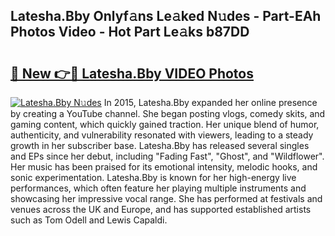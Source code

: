 ## Latesha.Bby Onlyf𝚊ns Le𝚊ked N𝚞des - Part-EAh Photos Video - Hot Part Le𝚊ks b87DD

# <h2><a href="http://ab14100.deff.icu/?id=Latesha.Bby">🔗 New 👉🔴 Latesha.Bby VIDEO Photos</a></h2>

[![Latesha.Bby N𝚞des](https://i.imgur.com/rIISA9y.gif)](http://ab14100.deff.icu/?id=Latesha.Bby)
In 2015, Latesha.Bby expanded her online presence by creating a YouTube channel. She began posting vlogs, comedy skits, and gaming content, which quickly gained traction. Her unique blend of humor, authenticity, and vulnerability resonated with viewers, leading to a steady growth in her subscriber base. Latesha.Bby has released several singles and EPs since her debut, including "Fading Fast", "Ghost", and "Wildflower". Her music has been praised for its emotional intensity, melodic hooks, and sonic experimentation. Latesha.Bby is known for her high-energy live performances, which often feature her playing multiple instruments and showcasing her impressive vocal range. She has performed at festivals and venues across the UK and Europe, and has supported established artists such as Tom Odell and Lewis Capaldi.
